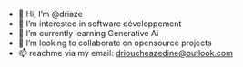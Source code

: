 - 👋 Hi, I’m @driaze
- 👀 I’m interested in software développement
- 🌱 I’m currently learning Generative Ai
- 💞️ I’m looking to collaborate on opensource projects
- 📫 reachme via my email: drioucheazedine@outlook.com

<!---
driaze/driaze is a ✨ special ✨ repository because its `README.md` (this file) appears on your GitHub profile.
You can click the Preview link to take a look at your changes.
--->
